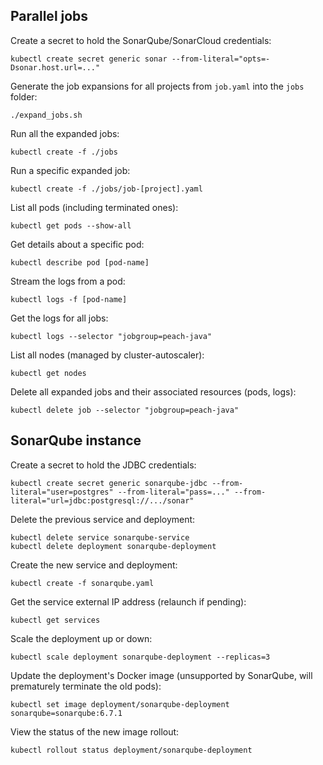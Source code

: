 ## Parallel jobs

Create a secret to hold the SonarQube/SonarCloud credentials:
```
kubectl create secret generic sonar --from-literal="opts=-Dsonar.host.url=..."
```

Generate the job expansions for all projects from `job.yaml` into the `jobs` folder:
```
./expand_jobs.sh
```

Run all the expanded jobs:
```
kubectl create -f ./jobs
```

Run a specific expanded job:
```
kubectl create -f ./jobs/job-[project].yaml
```

List all pods (including terminated ones):
```
kubectl get pods --show-all
```

Get details about a specific pod:
```
kubectl describe pod [pod-name]
```

Stream the logs from a pod:
```
kubectl logs -f [pod-name]
```

Get the logs for all jobs:
```
kubectl logs --selector "jobgroup=peach-java"
```

List all nodes (managed by cluster-autoscaler):
```
kubectl get nodes
```

Delete all expanded jobs and their associated resources (pods, logs):
```
kubectl delete job --selector "jobgroup=peach-java"
```

## SonarQube instance

Create a secret to hold the JDBC credentials:
```
kubectl create secret generic sonarqube-jdbc --from-literal="user=postgres" --from-literal="pass=..." --from-literal="url=jdbc:postgresql://.../sonar"
```

Delete the previous service and deployment:
```
kubectl delete service sonarqube-service
kubectl delete deployment sonarqube-deployment
```

Create the new service and deployment:
```
kubectl create -f sonarqube.yaml
```

Get the service external IP address (relaunch if pending):
```
kubectl get services
```

Scale the deployment up or down:
```
kubectl scale deployment sonarqube-deployment --replicas=3
```

Update the deployment's Docker image (unsupported by SonarQube, will prematurely terminate the old pods):
```
kubectl set image deployment/sonarqube-deployment sonarqube=sonarqube:6.7.1
```

View the status of the new image rollout:
```
kubectl rollout status deployment/sonarqube-deployment
```
